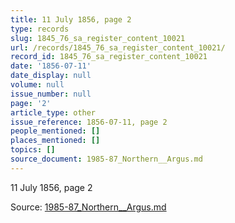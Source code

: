 ```yaml
---
title: 11 July 1856, page 2
type: records
slug: 1845_76_sa_register_content_10021
url: /records/1845_76_sa_register_content_10021/
record_id: 1845_76_sa_register_content_10021
date: '1856-07-11'
date_display: null
volume: null
issue_number: null
page: '2'
article_type: other
issue_reference: 1856-07-11, page 2
people_mentioned: []
places_mentioned: []
topics: []
source_document: 1985-87_Northern__Argus.md
---
```


11 July 1856, page 2

Source: [1985-87_Northern__Argus.md](/downloads/markdown/1985-87_Northern__Argus.md)

